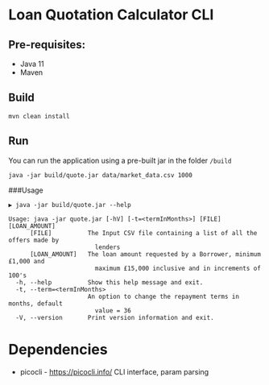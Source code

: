 # Loan Quotation Calculator CLI
## Pre-requisites:
- Java 11
- Maven

## Build
```mvn clean install```

## Run
You can run the application using a pre-built jar in the folder ```/build```

```java -jar build/quote.jar data/market_data.csv 1000```

###Usage
```
▶ java -jar build/quote.jar --help

Usage: java -jar quote.jar [-hV] [-t=<termInMonths>] [FILE] [LOAN_AMOUNT]
      [FILE]          The Input CSV file containing a list of all the offers made by
                        lenders
      [LOAN_AMOUNT]   The loan amount requested by a Borrower, minimum £1,000 and
                        maximum £15,000 inclusive and in increments of 100's
  -h, --help          Show this help message and exit.
  -t, --term=<termInMonths>
                      An option to change the repayment terms in months, default
                        value = 36
  -V, --version       Print version information and exit.
```
   
# Dependencies
 
 - picocli - https://picocli.info/ CLI interface, param parsing